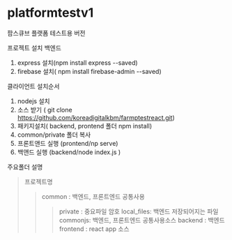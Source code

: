 # platformtestv1
 팜스큐브 플랫폼 테스트용 버전
 

프로젝트 설치
백엔드
1. express 설치(npm install express --saved)
2. firebase 설치( npm install firebase-admin --saved)

클라이언트  설치순서
 1. nodejs  설치
 4. 소스 받기 ( git clone https://github.com/koreadigitalkbm/farmptestreact.git)
 5. 패키지설치( backend, prontend 폴더 npm install)
 6. common/private 폴더 복사
 7. 프론트앤드 실행 (prontend/np serve)
 8. 백앤드 실행 (backend/node index.js )

주요폴더 설명
> 프로젝트명
> >common : 백엔드, 프론트엔드 공통사용
> > >private :  중요파일 암호
> > >local_files: 백엔드 저장되어지는 파일
> > >commonjs: 백엔드, 프론트엔드 공통사용소스
> >backend : 백엔드 
> >frontend : react app 소스




